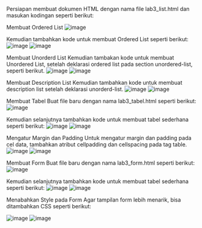 Persiapan membuat dokumen HTML dengan nama file lab3_list.html  dan masukan kodingan seperti berikut:
 
Membuat Ordered List 
![image](https://user-images.githubusercontent.com/81528179/114306557-55693780-9b06-11eb-9b2d-276833a72f8b.png)

Kemudian tambahkan kode untuk membuat Ordered List seperti berikut:
 ![image](https://user-images.githubusercontent.com/81528179/114306585-64e88080-9b06-11eb-83e3-1073a5d18fbc.png)
![image](https://user-images.githubusercontent.com/81528179/114306596-6f0a7f00-9b06-11eb-950e-1029b324300b.png)


 
Membuat Unorderd List 
Kemudian tambakan kode untuk membuat Unordered List, setelah deklarasi ordered list pada section unordered-list, seperti berikut.
 ![image](https://user-images.githubusercontent.com/81528179/114306613-821d4f00-9b06-11eb-8026-b38fb8b463ae.png)
![image](https://user-images.githubusercontent.com/81528179/114306625-8ba6b700-9b06-11eb-86c0-00cd32005e34.png)

 
Membuat Description List 
Kemudian tambahkan kode untuk membuat description list setelah deklarasi unorderd-list.
 ![image](https://user-images.githubusercontent.com/81528179/114306639-96614c00-9b06-11eb-8436-0ed6fd2e4ba6.png)
![image](https://user-images.githubusercontent.com/81528179/114306656-a4af6800-9b06-11eb-9d13-c4e416c2c53e.png)

 
Membuat Tabel 
Buat file baru dengan nama lab3_tabel.html seperti berikut:
 ![image](https://user-images.githubusercontent.com/81528179/114306664-ad07a300-9b06-11eb-911c-15d6ef1116ea.png)

Kemudian selanjutnya tambahkan kode untuk membuat tabel sederhana seperti berikut:
 ![image](https://user-images.githubusercontent.com/81528179/114306672-b98bfb80-9b06-11eb-90b9-c1991295ee62.png)
![image](https://user-images.githubusercontent.com/81528179/114306687-cb6d9e80-9b06-11eb-89e6-827a6c41f959.png)

 
Mengatur Margin dan Padding 
Untuk mengatur margin dan padding pada cel data, tambahkan atribut cellpadding dan cellspacing pada tag table.
![image](https://user-images.githubusercontent.com/81528179/114306704-e3452280-9b06-11eb-9862-87835d90e821.png)
![image](https://user-images.githubusercontent.com/81528179/114306727-fd7f0080-9b06-11eb-937f-3db3cccfb338.png)

 
Membuat Form 
Buat file baru dengan nama lab3_form.html seperti berikut:
 ![image](https://user-images.githubusercontent.com/81528179/114306741-07a0ff00-9b07-11eb-95a9-4896a09a85bc.png)

Kemudian selanjutnya tambahkan kode untuk membuat tabel sederhana seperti berikut:
![image](https://user-images.githubusercontent.com/81528179/114306759-15568480-9b07-11eb-96af-61339191d493.png)
![image](https://user-images.githubusercontent.com/81528179/114306770-1f788300-9b07-11eb-8fb8-414058d9a11d.png)

 
 
Menabahkan Style pada Form 
Agar tampilan form lebih menarik, bisa ditambahkan CSS seperti berikut:
 
 ![image](https://user-images.githubusercontent.com/81528179/114306783-2acbae80-9b07-11eb-885e-e63aa4ea5613.png)
![image](https://user-images.githubusercontent.com/81528179/114306802-37e89d80-9b07-11eb-980a-e0628e600c65.png)

